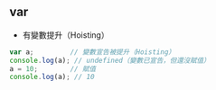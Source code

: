 
## var

- 有變數提升（Hoisting）

```js
var a;         // 變數宣告被提升（Hoisting）
console.log(a); // undefined（變數已宣告，但還沒賦值）
a = 10;        // 賦值
console.log(a); // 10
```

